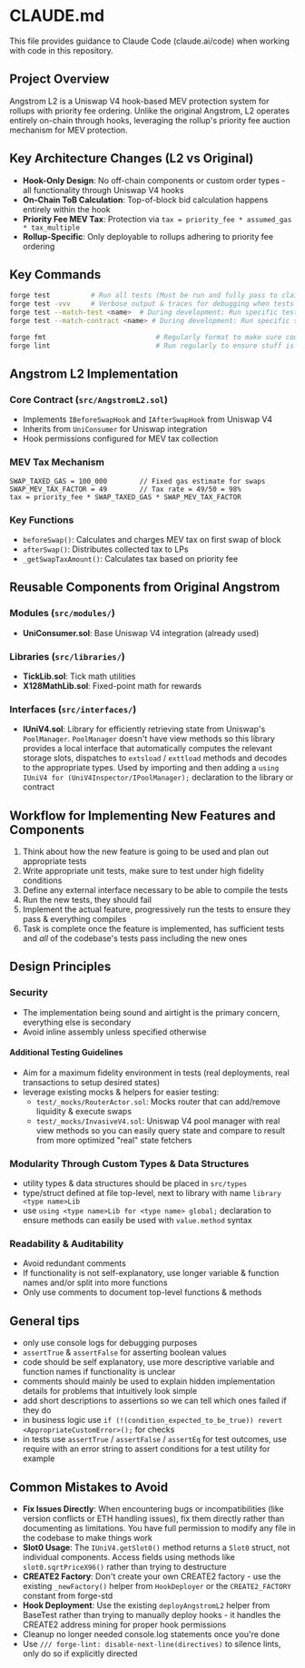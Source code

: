 # CLAUDE.md

This file provides guidance to Claude Code (claude.ai/code) when working with code in this repository.

## Project Overview

Angstrom L2 is a Uniswap V4 hook-based MEV protection system for rollups with priority fee ordering. Unlike the original Angstrom, L2 operates entirely on-chain through hooks, leveraging the rollup's priority fee auction mechanism for MEV protection.

## Key Architecture Changes (L2 vs Original)

- **Hook-Only Design**: No off-chain components or custom order types - all functionality through Uniswap V4 hooks
- **On-Chain ToB Calculation**: Top-of-block bid calculation happens entirely within the hook
- **Priority Fee MEV Tax**: Protection via `tax = priority_fee * assumed_gas * tax_multiple`
- **Rollup-Specific**: Only deployable to rollups adhering to priority fee ordering

## Key Commands

```bash
forge test          # Run all tests (Must be run and fully pass to claim a feature is complete)
forge test -vvv     # Verbose output & traces for debugging when tests fail
forge test --match-test <name>  # During development: Run specific tests to speedup iteration
forge test --match-contract <name> # During development: Run specific set of tests to speedup iteration

forge fmt                           # Regularly format to make sure code is clean
forge lint                          # Run regularly to ensure stuff is clean
```

## Angstrom L2 Implementation

### Core Contract (`src/AngstromL2.sol`)
- Implements `IBeforeSwapHook` and `IAfterSwapHook` from Uniswap V4
- Inherits from `UniConsumer` for Uniswap integration
- Hook permissions configured for MEV tax collection

### MEV Tax Mechanism
```solidity
SWAP_TAXED_GAS = 100_000        // Fixed gas estimate for swaps
SWAP_MEV_TAX_FACTOR = 49        // Tax rate = 49/50 = 98%
tax = priority_fee * SWAP_TAXED_GAS * SWAP_MEV_TAX_FACTOR
```

### Key Functions
- `beforeSwap()`: Calculates and charges MEV tax on first swap of block
- `afterSwap()`: Distributes collected tax to LPs
- `_getSwapTaxAmount()`: Calculates tax based on priority fee


## Reusable Components from Original Angstrom
### Modules (`src/modules/`)
- **UniConsumer.sol**: Base Uniswap V4 integration (already used)

### Libraries (`src/libraries/`)
- **TickLib.sol**: Tick math utilities
- **X128MathLib.sol**: Fixed-point math for rewards

### Interfaces (`src/interfaces/`)
- **IUniV4.sol**: Library for efficiently retrieving state from Uniswap's `PoolManager`. `PoolManager` doesn't have view methods so this library provides a local interface that automatically computes the relevant storage slots, dispatches to `extsload` / `exttload` methods and decodes to the appropriate types. Used by importing and then adding a `using IUniV4 for (UniV4Inspector/IPoolManager);` declaration to the library or contract

## Workflow for Implementing New Features and Components
1. Think about how the new feature is going to be used and plan out appropriate tests
2. Write appropriate unit tests, make sure to test under high fidelity conditions
3. Define any external interface necessary to be able to compile the tests
4. Run the new tests, they should fail
5. Implement the actual feature, progressively run the tests to ensure they pass & everything compiles
6. Task is complete once the feature is implemented, has sufficient tests and *all* of the codebase's tests pass including the new ones

## Design Principles

### Security
- The implementation being sound and airtight is the primary concern, everything else is secondary
- Avoid inline assembly unless specified otherwise

#### Additional Testing Guidelines
- Aim for a maximum fidelity environment in tests (real deployments, real transactions to setup desired states)
- leverage existing mocks & helpers for easier testing:
    - `test/_mocks/RouterActor.sol`: Mocks router that can add/remove liquidity & execute swaps
    - `test/_mocks/InvasiveV4.sol`: Uniswap V4 pool manager with real view methods so you can easily query state and compare to result from more optimized "real" state fetchers

### Modularity Through Custom Types & Data Structures
- utility types & data structures should be placed in `src/types`
- type/struct defined at file top-level, next to library with name `library <type name>Lib`
- use `using <type name>Lib for <type name> global;` declaration to ensure methods can easily be used with `value.method` syntax

### Readability & Auditability
- Avoid redundant comments
- If functionality is not self-explanatory, use longer variable & function names and/or split into more functions
- Only use comments to document top-level functions & methods

## General tips
- only use console logs for debugging purposes
- `assertTrue` & `assertFalse` for asserting boolean values
- code should be self explanatory, use more descriptive variable and function names if functionality is unclear
- comments should mainly be used to explain hidden implementation details for problems that intuitively look simple 
- add short descriptions to assertions so we can tell which ones failed if they do
- in business logic use `if (!(condition_expected_to_be_true)) revert <AppropriateCustomError>();` for checks
- in tests use `assertTrue` / `assertFalse` / `assertEq` for test outcomes, use require with an error string to assert conditions for a test utility for example

## Common Mistakes to Avoid
- **Fix Issues Directly**: When encountering bugs or incompatibilities (like version conflicts or ETH handling issues), fix them directly rather than documenting as limitations. You have full permission to modify any file in the codebase to make things work
- **Slot0 Usage**: The `IUniV4.getSlot0()` method returns a `Slot0` struct, not individual components. Access fields using methods like `slot0.sqrtPriceX96()` rather than trying to destructure
- **CREATE2 Factory**: Don't create your own CREATE2 factory - use the existing `_newFactory()` helper from `HookDeployer` or the `CREATE2_FACTORY` constant from forge-std
- **Hook Deployment**: Use the existing `deployAngstromL2` helper from BaseTest rather than trying to manually deploy hooks - it handles the CREATE2 address mining for proper hook permissions
- Cleanup no longer needed console.log statements once you're done
- Use `/// forge-lint: disable-next-line(directives)` to silence lints, only do so if explicitly directed